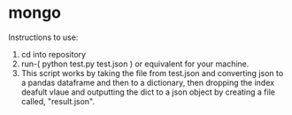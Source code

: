 # mongo
 
Instructions to use:


1) cd into repository
2) run-( python test.py test.json ) or equivalent for your machine.
3) This script works by taking the file from test.json and converting json to a pandas dataframe and then to a dictionary, then dropping the index deafult vlaue and  outputting the dict to a json object by creating a file called, "result.json".
